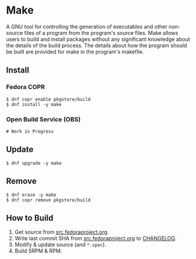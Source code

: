 # Make

A GNU tool for controlling the generation of executables and other non-source files of a program from the program's source files. Make allows users to build and install packages without any significant knowledge about the details of the build process. The details about how the program should be built are provided for make in the program's makefile.

## Install

### Fedora COPR

```
$ dnf copr enable pkgstore/build
$ dnf install -y make
```

### Open Build Service (OBS)

```
# Work in Progress
```

## Update

```
$ dnf upgrade -y make
```

## Remove

```
$ dnf erase -y make
$ dnf copr remove pkgstore/build
```

## How to Build

1. Get source from [src.fedoraproject.org](https://src.fedoraproject.org/rpms/make).
2. Write last commit SHA from [src.fedoraproject.org](https://src.fedoraproject.org/rpms/make) to [CHANGELOG](CHANGELOG).
3. Modify & update source (and `*.spec`).
4. Build SRPM & RPM.
